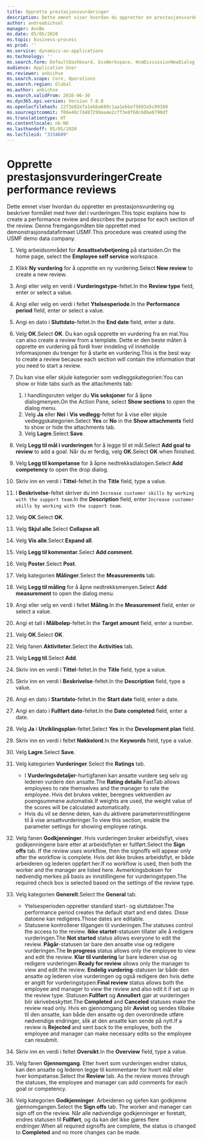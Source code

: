 ```yaml
---
title: Opprette prestasjonsvurderinger
description: Dette emnet viser hvordan du oppretter en prestasjonsvurdering og beskriver formålet med hver del i vurderingen.
author: andreabichsel
manager: AnnBe
ms.date: 05/05/2020
ms.topic: business-process
ms.prod: ''
ms.service: dynamics-ax-applications
ms.technology: ''
ms.search.form: DefaultDashboard, EssWorkspace, HcmDiscussionNewDialog, HcmDiscussion, HcmDiscussionChangeSettings, HcmDiscussionAddGoalDialog, HcmTopicCreate, HcmMeasurementDetailDialog, HcmPerfJournalAdd
audience: Application User
ms.reviewer: anbichse
ms.search.scope: Core, Operations
ms.search.region: Global
ms.author: anbichse
ms.search.validFrom: 2016-06-30
ms.dyn365.ops.version: Version 7.0.0
ms.openlocfilehash: 22f3e82e7a1ebba689c1aa1ebbe75603a5c09188
ms.sourcegitcommit: f06e48c7d487299aa4e2cff3e8f60cb8be0790df
ms.translationtype: HT
ms.contentlocale: nb-NO
ms.lasthandoff: 05/05/2020
ms.locfileid: "3334689"
---
```

# <a name="create-performance-reviews"></a><span data-ttu-id="58dee-103">Opprette prestasjonsvurderinger</span><span class="sxs-lookup"><span data-stu-id="58dee-103">Create performance reviews</span></span>


<span data-ttu-id="58dee-104">Dette emnet viser hvordan du oppretter en prestasjonsvurdering og beskriver formålet med hver del i vurderingen.</span><span class="sxs-lookup"><span data-stu-id="58dee-104">This topic explains how to create a performance review and describes the purpose for each section of the review.</span></span> <span data-ttu-id="58dee-105">Denne fremgangsmåten ble opprettet med demonstrasjonsdatafirmaet USMF.</span><span class="sxs-lookup"><span data-stu-id="58dee-105">This procedure was created using the USMF demo data company.</span></span>

1. <span data-ttu-id="58dee-106">Velg arbeidsområdet for **Ansattselvbetjening** på startsiden.</span><span class="sxs-lookup"><span data-stu-id="58dee-106">On the home page, select the **Employee self service** workspace.</span></span>
2. <span data-ttu-id="58dee-107">Klikk **Ny vurdering** for å opprette en ny vurdering.</span><span class="sxs-lookup"><span data-stu-id="58dee-107">Select **New review** to create a new review.</span></span>
3. <span data-ttu-id="58dee-108">Angi eller velg en verdi i **Vurderingstype**-feltet.</span><span class="sxs-lookup"><span data-stu-id="58dee-108">In the **Review type** field, enter or select a value.</span></span>
4. <span data-ttu-id="58dee-109">Angi eller velg en verdi i feltet **Ytelsesperiode**.</span><span class="sxs-lookup"><span data-stu-id="58dee-109">In the **Performance period** field, enter or select a value.</span></span>
5. <span data-ttu-id="58dee-110">Angi en dato i **Sluttdato**-feltet.</span><span class="sxs-lookup"><span data-stu-id="58dee-110">In the **End date** field, enter a date.</span></span>
6. <span data-ttu-id="58dee-111">Velg **OK**.</span><span class="sxs-lookup"><span data-stu-id="58dee-111">Select **OK**.</span></span> <span data-ttu-id="58dee-112">Du kan også opprette en vurdering fra en mal.</span><span class="sxs-lookup"><span data-stu-id="58dee-112">You can also create a review from a template.</span></span> <span data-ttu-id="58dee-113">Dette er den beste måten å opprette en vurdering på fordi hver inndeling vil inneholde informasjonen du trenger for å starte en vurdering.</span><span class="sxs-lookup"><span data-stu-id="58dee-113">This is the best way to create a review because each section will contain the information that you need to start a review.</span></span>  
7. <span data-ttu-id="58dee-114">Du kan vise eller skjule kategorier som vedleggskategorien:</span><span class="sxs-lookup"><span data-stu-id="58dee-114">You can show or hide tabs such as the attachments tab:</span></span>

    1. <span data-ttu-id="58dee-115">I handlingsruten velger du **Vis seksjoner** for å åpne dialogmenyen.</span><span class="sxs-lookup"><span data-stu-id="58dee-115">On the Action Pane, select **Show sections** to open the dialog menu.</span></span>
    1. <span data-ttu-id="58dee-116">Velg **Ja** eller **Nei** i **Vis vedlegg**-feltet for å vise eller skjule vedleggskategorien.</span><span class="sxs-lookup"><span data-stu-id="58dee-116">Select **Yes** or **No** in the **Show attachments** field to show or hide the attachments tab.</span></span>
    1. <span data-ttu-id="58dee-117">Velg **Lagre**.</span><span class="sxs-lookup"><span data-stu-id="58dee-117">Select **Save**.</span></span>

8. <span data-ttu-id="58dee-118">Velg **Legg til mål i vurderingen** for å legge til et mål.</span><span class="sxs-lookup"><span data-stu-id="58dee-118">Select **Add goal to review** to add a goal.</span></span> <span data-ttu-id="58dee-119">Når du er ferdig, velg **OK**.</span><span class="sxs-lookup"><span data-stu-id="58dee-119">Select **OK** when finished.</span></span>
9. <span data-ttu-id="58dee-120">Velg **Legg til kompetanse** for å åpne nedtrekksdialogen.</span><span class="sxs-lookup"><span data-stu-id="58dee-120">Select **Add competency** to open the drop dialog.</span></span>
10. <span data-ttu-id="58dee-121">Skriv inn en verdi i **Tittel**-feltet.</span><span class="sxs-lookup"><span data-stu-id="58dee-121">In the **Title** field, type a value.</span></span>
11. <span data-ttu-id="58dee-122">I **Beskrivelse**-feltet skriver du inn `Increase customer skills by working with the support team`.</span><span class="sxs-lookup"><span data-stu-id="58dee-122">In the **Description** field, enter `Increase customer skills by working with the support team`.</span></span>
12. <span data-ttu-id="58dee-123">Velg **OK**.</span><span class="sxs-lookup"><span data-stu-id="58dee-123">Select **OK**.</span></span>
13. <span data-ttu-id="58dee-124">Velg **Skjul alle**.</span><span class="sxs-lookup"><span data-stu-id="58dee-124">Select **Collapse all**.</span></span>
14. <span data-ttu-id="58dee-125">Velg **Vis alle**.</span><span class="sxs-lookup"><span data-stu-id="58dee-125">Select **Expand all**.</span></span>
15. <span data-ttu-id="58dee-126">Velg **Legg til kommentar**.</span><span class="sxs-lookup"><span data-stu-id="58dee-126">Select **Add comment**.</span></span>
16. <span data-ttu-id="58dee-127">Velg **Poster**.</span><span class="sxs-lookup"><span data-stu-id="58dee-127">Select **Post**.</span></span>
17. <span data-ttu-id="58dee-128">Velg kategorien **Målinger**.</span><span class="sxs-lookup"><span data-stu-id="58dee-128">Select the **Measurements** tab.</span></span>
18. <span data-ttu-id="58dee-129">Velg **Legg til måling** for å åpne nedtrekksmenyen.</span><span class="sxs-lookup"><span data-stu-id="58dee-129">Select **Add measurement** to open the dialog menu.</span></span>
19. <span data-ttu-id="58dee-130">Angi eller velg en verdi i feltet **Måling**.</span><span class="sxs-lookup"><span data-stu-id="58dee-130">In the **Measurement** field, enter or select a value.</span></span>
26. <span data-ttu-id="58dee-131">Angi et tall i **Målbeløp**-feltet.</span><span class="sxs-lookup"><span data-stu-id="58dee-131">In the **Target amount** field, enter a number.</span></span>
20. <span data-ttu-id="58dee-132">Velg **OK**.</span><span class="sxs-lookup"><span data-stu-id="58dee-132">Select **OK**.</span></span>
21. <span data-ttu-id="58dee-133">Velg fanen **Aktiviteter**.</span><span class="sxs-lookup"><span data-stu-id="58dee-133">Select the **Activities** tab.</span></span>
22. <span data-ttu-id="58dee-134">Velg **Legg til**.</span><span class="sxs-lookup"><span data-stu-id="58dee-134">Select **Add**.</span></span>
23. <span data-ttu-id="58dee-135">Skriv inn en verdi i **Tittel**-feltet.</span><span class="sxs-lookup"><span data-stu-id="58dee-135">In the **Title** field, type a value.</span></span>
24. <span data-ttu-id="58dee-136">Skriv inn en verdi i **Beskrivelse**-feltet.</span><span class="sxs-lookup"><span data-stu-id="58dee-136">In the **Description** field, type a value.</span></span>
25. <span data-ttu-id="58dee-137">Angi en dato i **Startdato**-feltet.</span><span class="sxs-lookup"><span data-stu-id="58dee-137">In the **Start date** field, enter a date.</span></span>
26. <span data-ttu-id="58dee-138">Angi en dato i **Fullført dato**-feltet.</span><span class="sxs-lookup"><span data-stu-id="58dee-138">In the **Date completed** field, enter a date.</span></span>
27. <span data-ttu-id="58dee-139">Velg **Ja** i **Utviklingsplan**-feltet.</span><span class="sxs-lookup"><span data-stu-id="58dee-139">Select **Yes** in the **Development plan** field.</span></span>
28. <span data-ttu-id="58dee-140">Skriv inn en verdi i feltet **Nøkkelord**.</span><span class="sxs-lookup"><span data-stu-id="58dee-140">In the **Keywords** field, type a value.</span></span>
29. <span data-ttu-id="58dee-141">Velg **Lagre**.</span><span class="sxs-lookup"><span data-stu-id="58dee-141">Select **Save**.</span></span>
30. <span data-ttu-id="58dee-142">Velg kategorien **Vurderinger**.</span><span class="sxs-lookup"><span data-stu-id="58dee-142">Select the **Ratings** tab.</span></span>  

    - <span data-ttu-id="58dee-143">I **Vurderingsdetaljer**-hurtigfanen kan ansatte vurdere seg selv og lederen vurdere den ansatte.</span><span class="sxs-lookup"><span data-stu-id="58dee-143">The **Rating details** FastTab allows employees to rate themselves and the manager to rate the employee.</span></span> <span data-ttu-id="58dee-144">Hvis det brukes vekter, beregnes vektverdien av poengsummene automatisk.</span><span class="sxs-lookup"><span data-stu-id="58dee-144">If weights are used, the weight value of the scores will be calculated automatically.</span></span>  
    - <span data-ttu-id="58dee-145">Hvis du vil se denne delen, kan du aktivere parameterinnstillingene til å vise ansattvurderinger.</span><span class="sxs-lookup"><span data-stu-id="58dee-145">To view this section, enable the parameter settings for showing employee ratings.</span></span>  

31. <span data-ttu-id="58dee-146">Velg fanen **Godkjenninger**. Hvis vurderingen bruker arbeidsflyt, vises godkjenningene bare etter at arbeidsflyten er fullført.</span><span class="sxs-lookup"><span data-stu-id="58dee-146">Select the **Sign offs** tab. If the review uses workflow, then the signoffs will appear only after the workflow is complete.</span></span> <span data-ttu-id="58dee-147">Hvis det ikke brukes arbeidsflyt, er både arbeideren og lederen oppført her.</span><span class="sxs-lookup"><span data-stu-id="58dee-147">If no workflow is used, then both the worker and the manager are listed here.</span></span> <span data-ttu-id="58dee-148">Avmerkingsboksen for nødvendig merkes på basis av innstillingene for vurderingstypen.</span><span class="sxs-lookup"><span data-stu-id="58dee-148">The required check box is selected based on the settings of the review type.</span></span>  
32. <span data-ttu-id="58dee-149">Velg kategorien **Generelt**.</span><span class="sxs-lookup"><span data-stu-id="58dee-149">Select the **General** tab.</span></span>

    - <span data-ttu-id="58dee-150">Ytelsesperioden oppretter standard start- og sluttdatoer.</span><span class="sxs-lookup"><span data-stu-id="58dee-150">The performance period creates the default start and end dates.</span></span> <span data-ttu-id="58dee-151">Disse datoene kan redigeres.</span><span class="sxs-lookup"><span data-stu-id="58dee-151">Those dates are editable.</span></span>  
    - <span data-ttu-id="58dee-152">Statusene kontrollerer tilgangen til vurderingen.</span><span class="sxs-lookup"><span data-stu-id="58dee-152">The statuses control the access to the review.</span></span> <span data-ttu-id="58dee-153">**Ikke startet**-statusen tillater alle å redigere vurderingen.</span><span class="sxs-lookup"><span data-stu-id="58dee-153">The **Not started** status allows everyone to edit the review.</span></span> <span data-ttu-id="58dee-154">**Pågår**-statusen lar bare den ansatte vise og redigere vurderingen.</span><span class="sxs-lookup"><span data-stu-id="58dee-154">The **In progress** status allows only the employee to view and edit the review.</span></span> <span data-ttu-id="58dee-155">**Klar til vurdering** lar bare lederen vise og redigere vurderingen.</span><span class="sxs-lookup"><span data-stu-id="58dee-155">**Ready for review** allows only the manager to view and edit the review.</span></span> <span data-ttu-id="58dee-156">**Endelig vurdering**-statusen lar både den ansatte og lederen vise vurderingen og også redigere den hvis dette er angitt for vurderingstypen.</span><span class="sxs-lookup"><span data-stu-id="58dee-156">**Final review** status allows both the employee and manager to view the review and also edit it if set up in the review type.</span></span> <span data-ttu-id="58dee-157">Statusen **Fullført** og **Annullert** gjør at vurderingen blir skrivebeskyttet.</span><span class="sxs-lookup"><span data-stu-id="58dee-157">The **Completed** and **Canceled** statuses make the review read only.</span></span> <span data-ttu-id="58dee-158">Hvis en gjennomgang blir **Avvist** og sendes tilbake til den ansatte, kan både den ansatte og den overordnede utføre nødvendige endringer, slik at den ansatte kan sende på nytt.</span><span class="sxs-lookup"><span data-stu-id="58dee-158">If a review is **Rejected** and sent back to the employee, both the employee and manager can make necessary edits so the employee can resubmit.</span></span>

33. <span data-ttu-id="58dee-159">Skriv inn en verdi i feltet **Oversikt**.</span><span class="sxs-lookup"><span data-stu-id="58dee-159">In the **Overview** field, type a value.</span></span>
34. <span data-ttu-id="58dee-160">Velg fanen **Gjennomgang**. Etter hvert som vurderingen endrer status, kan den ansatte og lederen legge til kommentarer for hvert mål eller hver kompetanse.</span><span class="sxs-lookup"><span data-stu-id="58dee-160">Select the **Review** tab. As the review moves through the statuses, the employee and manager can add comments for each goal or competency.</span></span>  
35. <span data-ttu-id="58dee-161">Velg kategorien **Godkjenninger**. Arbeideren og sjefen kan godkjenne gjennomgangen.</span><span class="sxs-lookup"><span data-stu-id="58dee-161">Select the **Sign offs** tab. The worker and manager can sign off on the review.</span></span> <span data-ttu-id="58dee-162">Når alle nødvendige godkjenninger er foretatt, endres statusen til **Fullført**, og da kan det ikke gjøres flere endringer.</span><span class="sxs-lookup"><span data-stu-id="58dee-162">When all required signoffs are complete, the status is changed to **Completed** and no more changes can be made.</span></span>  

